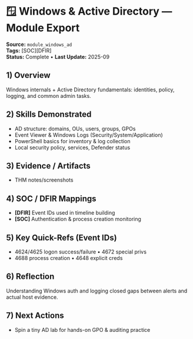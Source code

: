 # 🪟 Windows & Active Directory — Module Export
**Source:** `module_windows_ad`  
**Tags:** [SOC][DFIR]  
**Status:** Complete • **Last Update:** 2025-09

## 1) Overview
Windows internals + Active Directory fundamentals: identities, policy, logging, and common admin tasks.

## 2) Skills Demonstrated
- AD structure: domains, OUs, users, groups, GPOs
- Event Viewer & Windows Logs (Security/System/Application)
- PowerShell basics for inventory & log collection
- Local security policy, services, Defender status

## 3) Evidence / Artifacts
- THM notes/screenshots

## 4) SOC / DFIR Mappings
- **[DFIR]** Event IDs used in timeline building
- **[SOC]** Authentication & process creation monitoring

## 5) Key Quick-Refs (Event IDs)
- 4624/4625 logon success/failure • 4672 special privs  
- 4688 process creation • 4648 explicit creds

## 6) Reflection
Understanding Windows auth and logging closed gaps between alerts and actual host evidence.

## 7) Next Actions
- Spin a tiny AD lab for hands-on GPO & auditing practice
